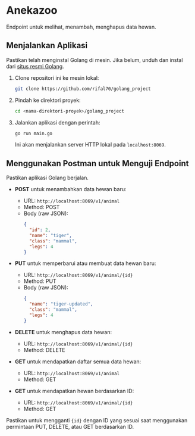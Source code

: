 # Anekazoo
Endpoint untuk melihat, menambah, menghapus data hewan.

## Menjalankan Aplikasi

Pastikan telah menginstal Golang di mesin. Jika belum, unduh dan instal dari [situs resmi Golang](https://golang.org/dl/).

1. Clone repositori ini ke mesin lokal:
    ```bash
    git clone https://github.com/rifal70/golang_project
    ```

2. Pindah ke direktori proyek:
    ```bash
    cd <nama-direktori-proyek>/golang_project
    ```

3. Jalankan aplikasi dengan perintah:
    ```bash
    go run main.go
    ```
    Ini akan menjalankan server HTTP lokal pada `localhost:8069`.

## Menggunakan Postman untuk Menguji Endpoint

Pastikan aplikasi Golang berjalan.

- **POST** untuk menambahkan data hewan baru:
  - URL: `http://localhost:8069/v1/animal`
  - Method: POST
  - Body (raw JSON):
    ```json
    {
      "id": 2,
      "name": "tiger",
      "class": "mammal",
      "legs": 4
    }
    ```

- **PUT** untuk memperbarui atau membuat data hewan baru:
  - URL: `http://localhost:8069/v1/animal/{id}`
  - Method: PUT
  - Body (raw JSON):
    ```json
    {
      "name": "tiger-updated",
      "class": "mammal",
      "legs": 4
    }
    ```

- **DELETE** untuk menghapus data hewan:
  - URL: `http://localhost:8069/v1/animal/{id}`
  - Method: DELETE

- **GET** untuk mendapatkan daftar semua data hewan:
  - URL: `http://localhost:8069/v1/animal`
  - Method: GET

- **GET** untuk mendapatkan hewan berdasarkan ID:
  - URL: `http://localhost:8069/v1/animal/{id}`
  - Method: GET

Pastikan untuk mengganti `{id}` dengan ID yang sesuai saat menggunakan permintaan PUT, DELETE, atau GET berdasarkan ID.
